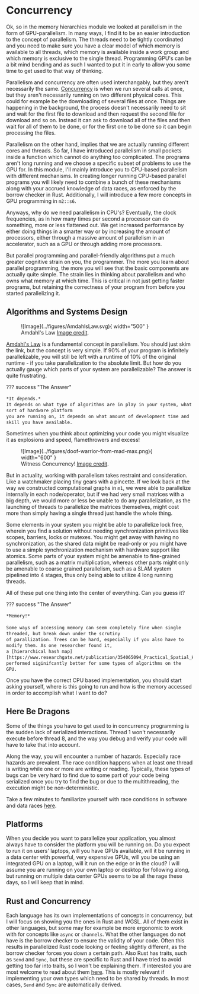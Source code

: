 # Concurrency
Ok, so in the memory hierarchies module we looked at parallelism in the form of GPU-parallelism. In many ways,
I find it to be an easier introduction to the concept of parallelism. The threads need to be tightly coordinated
and you need to make sure you have a clear model of which memory is available to all threads, which memory is
available inside a work group and which memory is exclusive to the single thread. Programming GPU's can be a bit
mind bending and as such I wanted to put it in early to allow you some time to get used to that way of thinking.

Parallelism and concurrency are often used interchangably, but they aren't necessarily the same.
[Concurrency][0] is when we run several calls at once, but they aren't necessarily running on two
different physical cores. This could for example be the downloading of several files at once. Things are
happening in the background, the process doesn't necessarily need to sit and wait for the first file
to download and then request the second file for download and so on. Instead it can ask to download
all of the files and then wait for all of them to be done, or for the first one to be done so it can
begin processing the files.

Parallelism on the other hand, implies that we are actually running different cores and threads.
So far, I have introduced parallelism in small pockets inside a function which cannot do anything
too complicated. The programs aren't long running and we choose a specific subset of problems to
use the GPU for. In this module, I'll mainly introduce you to CPU-based parallelism with different
mechanisms. In creating longer running CPU-based parallel programs you will likely need to combine
a bunch of these mechanisms along with your accrued knowledge of data races, as enforced by the
borrow checker in Rust. Additionally, I will introduce a few more concepts in GPU programming in ```m2::s6```.

Anyways, why do we need parallelism in CPU's? Eventually, the clock frequencies, as in how many times
per second a processor can do something, more or less flattened out. We get increased performance by
either doing things in a smarter way or by increasing the amount of processors, either through
a massive amount of parallelism in an accelerator, such as a GPU or through adding more processors.

But parallel programming and parallel-friendly algorithms put a much greater cognitive strain on
you, the programmer. The more you learn about parallel programming, the more you will see that
the basic components are actually quite simple. The strain lies in thinking about
parallelism and who owns what memory at which time. This is critical in not just getting
faster programs, but retaining the correctness of your program from before you started parallelizing it.

## Algorithms and Systems Design

<figure markdown>
![Image](../figures/AmdahlsLaw.svg){ width="500" }
<figcaption>
Amdahl's Law
<a href="https://en.wikipedia.org/wiki/Amdahl%27s_law">
Image credit</a>.
</figcaption>
</figure>

[Amdahl's Law][1] is a fundamental concept in parallelism. You should just skim the link, but the concept is
very simple. If 90% of your program is infinitely parallelizable, you will still be left with a runtime of
10% of the original runtime - if you take parallelization to the absolute limit. But how do you actually
gauge which parts of your system are parallelizable? The answer is quite frustrating.

??? success "The Answer"

    *It depends.*
    It depends on what type of algorithms are in play in your system, what sort of hardware platform
    you are running on, it depends on what amount of development time and skill you have available.

Sometimes when you think about optimizing your code you might visualize it as explosions and
speed, flamethrowers and excess!

<figure markdown>
![Image](../figures/doof-warrior-from-mad-max.png){ width="600" }
<figcaption>
Witness Concurrency!
<a href="https://www.classicfm.com/discover-music/musicians-battle/doof-warrior-mad-max/">
Image credit</a>.
</figcaption>
</figure>

But in actuality, working with parallelism takes restraint and consideration. Like a watchmaker placing
tiny gears with a pincette. If we look back at the way we constructed computational graphs in
```m1```, we were able to parallelize internally in each node/operator, but if we had very small
matrices with a big depth, we would more or less be unable to do any parallelization, as the launching
of threads to parallelize the matrices themselves, might cost more than simply having a single thread just
handle the whole thing.

Some elements in your system you might be able to parallelize lock free, wherein you find a solution
without needing synchronization primitives like scopes, barriers, locks or mutexes. You might get
away with having no synchronization, as the shared data might be read-only or you might have to use a
simple synchronization mechanism with hardware support like atomics. Some parts of your system might be
amenable to fine-grained parallelism, such as a matrix multiplication, whereas other parts might only be
amenable to coarse grained parallelism, such as a SLAM system pipelined into 4 stages, thus only being
able to utilize 4 long running threads.

All of these put one thing into the center of everything. Can you guess it?

??? success "The Answer"

    *Memory!*

    Some ways of accessing memory can seem completely fine when single threaded, but break down under the scrutiny
    of parallization. Trees can be hard, especially if you also have to modify them. As one researcher found it,
    a [hierarchical hash map][https://www.researchgate.net/publication/354065094_Practical_Spatial_Hash_Map_Updates]
    performed siginifcantly better for some types of algorithms on the GPU.

Once you have the correct CPU based implementation, you should start asking yourself, where is this going to
run and how is the memory accessed in order to accomplish what I want to do?

## Here Be Dragons
Some of the things you have to get used to in concurrency programming is the sudden lack of serialized
interactions. Thread 1 won't necessarily execute before thread 8, and the way you debug and verify your code
will have to take that into account.

Along the way, you will encounter a number of hazards. Especially race hazards are prevalent. The race condition
happens when at least one thread is writing while one or more are writing or reading. Typically, these types
of bugs can be very hard to find due to some part of your code being serialized once you try to find the bug or
due to the multithreading, the execution might be non-deterministic.

Take a few minutes to familiarize yourself with race conditions in software and data races [here][3].

## Platforms
When you decide you want to parallelize your application, you almost always have to consider the platform you
will be running on. Do you expect to run it on users' laptops, will you have GPUs available, will it be running
in a data center with powerful, very expensive GPUs, will you be using an integrated GPU on a laptop, will
it run on the edge or in the cloud? I will assume you are running on your own laptop or desktop for following
along, but running on multiple data center GPUs seems to be all the rage these days, so I will keep that in mind.

## Rust and Concurrency
Each language has its own implementations of concepts in concurrency, but I will focus on showing you the ones
in Rust and WGSL. All of them exist in other languages, but some may for example be more ergonomic to work with
for concepts like ```async``` or ```channels```. What the other languages do not have is the borrow checker to
ensure the validity of your code. Often this results in parallelized Rust code looking or feeling slightly
different, as the borrow checker forces you down a certain path. Also Rust has traits, such as ```Send```
and ```Sync```, but these are specific to Rust and I have tried to avoid getting too far into traits,
so I won't be explaining them. If interested you are most welcome to read about them [here][4].
This is mostly relevant if implementing your own types which need to be shared by threads. In most
cases, ```Send``` and ```Sync``` are automatically derived.

[0]: https://en.wikipedia.org/wiki/Concurrency_(computer_science)
[1]: https://en.wikipedia.org/wiki/Amdahl%27s_law
[3]: https://en.wikipedia.org/wiki/Race_condition
[4]: https://doc.rust-lang.org/nomicon/send-and-sync.html
